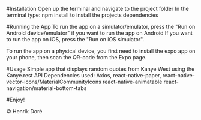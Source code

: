 #Installation
Open up the terminal and navigate to the project folder
In the terminal type: npm install to install the projects dependencies

#Running the App
To run the app on a simulator/emulator, press the "Run on Android device/emulator" if you want to run the app on Android
If you want to run the app on iOS, press the "Run on iOS simulator".

To run the app on a physical device, you first need to install the expo app on your phone, then scan the QR-code from the Expo page.

#Usage
Simple app that displays random quotes from Kanye West using the Kanye.rest API
Dependencies used: Axios,
react-native-paper,
react-native-vector-icons/MaterialCommunityIcons
react-native-animatable
react-navigation/material-bottom-tabs

#Enjoy!

© Henrik Doré
